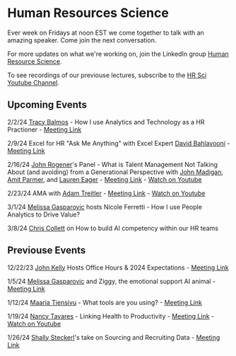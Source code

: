 # Human Resources Science
Ever week on Fridays at noon EST we come together to talk with an amazing speaker.  Come join the next conversation.

For more updates on what we're working on, join the LinkedIn group [Human Resource Science](https://www.linkedin.com/groups/12704693/).

To see recordings of our previouse lectures, subscribe to the [HR Sci Youtube Channel](https://www.youtube.com/@HRSci/playlists).

## Upcoming Events

2/2/24	[Tracy Balmos](https://www.linkedin.com/in/tracibalmos/) - How I use Analytics and Technology as a HR Practioner - [Meeting Link](https://www.linkedin.com/events/hrsci-howtousepeopleanalyticsto7157090846494908417/about/)

2/9/24	Excel for HR "Ask Me Anything" with Excel Expert [David Bahlavooni](https://www.linkedin.com/in/dbahl74/) - [Meeting Link](https://www.linkedin.com/events/uncovering-embracingandimplemen7141751877708218368/comments/)

2/16/24	[John Rogener](https://www.linkedin.com/in/john-rogener/)'s Panel - What is Talent Management Not Talking About (and avoiding) from a Generational Perspective with [John Madigan](https://www.linkedin.com/in/executivetalent/), [Amit Parmer](https://www.linkedin.com/in/parmar79/), and [Lauren Eager](https://www.linkedin.com/in/lauren-eager-476b47121/) - [Meeting Link](https://www.linkedin.com/events/thegenerationaldifferencestalen7158517175148806144/comments/) - [Watch on Youtube](https://www.youtube.com/watch?v=Z-ZG3-eMH0Q)

2/23/24	AMA with [Adam Treitler](https://www.linkedin.com/in/adam-treitler-65a2a56b/) - [Meeting Link](https://www.linkedin.com/events/7159225416816152577/comments/) - [Watch on Youtube](https://www.youtube.com/watch?v=BaEQdHvgEEc)

3/1/24	[Melissa Gasparovic](https://www.linkedin.com/in/melissagasparovic/) hosts Nicole Ferretti - How I use People Analytics to Drive Value?

3/8/24	[Chris Collett](https://www.linkedin.com/in/ccollett/) on How to build AI competency within our HR teams


## Previouse Events

12/22/23	[John Kelly](https://www.linkedin.com/in/john-kelly-iv/) Hosts Office Hours & 2024 Expectations - [Meeting Link](https://www.linkedin.com/events/uncovering-embracingandimplemen7141751877708218368/comments/) 

1/5/24	[Melissa Gasparovic](https://www.linkedin.com/in/melissagasparovic/) and Ziggy, the emotional support AI animal - [Meeting Link](https://www.linkedin.com/feed/update/urn:li:activity:7148076574335021056/)

1/12/24	[Maaria Tiensivu](https://www.linkedin.com/in/melissagasparovic/) - What tools are you using? - [Meeting Link](https://www.linkedin.com/feed/update/urn:li:activity:7148076574335021056/)

1/19/24	[Nancy Tavares](https://www.linkedin.com/in/nancytavaressrhrprofessional?miniProfileUrn=urn%3Ali%3Afs_miniProfile%3AACoAAAaHk98BLMpG1Mqos0g929MG_fPspqocifA&lipi=urn%3Ali%3Apage%3Ad_flagship3_search_srp_all%3Bz88E2Mb%2BQyuM2kmHZ5H7Rg%3D%3D) - Linking Health to Productivity - [Meeting Link](https://www.linkedin.com/events/7151597441639723009/about/) - [Watch on Youtube](https://www.youtube.com/watch?v=XtECuodaehM)

1/26/24	[Shally Steckerl](https://www.linkedin.com/in/shally/)'s take on Sourcing and Recruiting Data - [Meeting Link](https://www.linkedin.com/events/hrsciencepresents-shallystecker7155565290683060225/about/)

